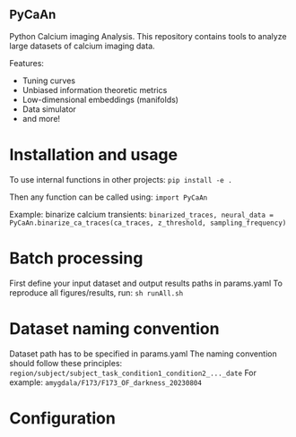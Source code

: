 ## PyCaAn
Python Calcium imaging Analysis.
This repository contains tools to analyze large datasets of calcium imaging data.

Features:
- Tuning curves
- Unbiased information theoretic metrics
- Low-dimensional embeddings (manifolds)
- Data simulator
- and more!

# Installation and usage
To use internal functions in other projects:
`
pip install -e .
`

Then any function can be called using:
`
import PyCaAn
`

Example: binarize calcium transients:
`
binarized_traces, neural_data = PyCaAn.binarize_ca_traces(ca_traces, z_threshold, sampling_frequency)
`


# Batch processing
First define your input dataset and output results paths in params.yaml
To reproduce all figures/results, run:
`
sh runAll.sh
`

# Dataset naming convention
Dataset path has to be specified in params.yaml
The naming convention should follow these principles:
`
region/subject/subject_task_condition1_condition2_..._date
`
For example:
`
amygdala/F173/F173_OF_darkness_20230804
`

# Configuration

